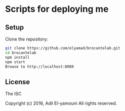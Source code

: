 # Scripts for deploying me

## Setup
Clone the repository:

```sh
git clone https://github.com/elyamad/brocantelab.git
cd brocantelab
npm install
npm start
Browse to http://localhost:8080
```

License
-------

The ISC

Copyright (c) 2016, Adil El-yamouni
All rights reserved.
